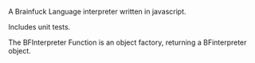 A Brainfuck Language interpreter written in javascript.

Includes unit tests. 

The BFInterpreter Function is an object factory, 
returning a BFinterpreter object. 